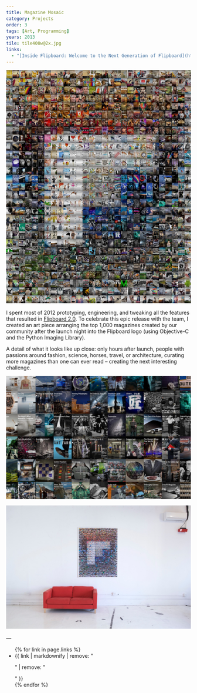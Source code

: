 ```yaml
---
title: Magazine Mosaic
category: Projects
order: 3
tags: [Art, Programming]
years: 2013
tile: tile400w@2x.jpg
links:
  - "[Inside Flipboard: Welcome to the Next Generation of Flipboard](http://inside.flipboard.com/2013/03/27/welcome-to-the-next-generation-of-flipboard/)"
---
```

![Poster](images/magazine-mosaic/poster.jpg)

I spent most of 2012 prototyping, engineering, and tweaking all the features that resulted in [Flipboard 2.0](flipboard). To celebrate this epic release with the team, I created an art piece arranging the top 1,000 magazines created by our community after the launch night into the Flipboard logo (using Objective-C and the Python Imaging Library).

A detail of what it looks like up close: only hours after launch, people with passions around fashion, science, horses, travel, or architecture, curating more magazines than one can ever read – creating the next interesting challenge.

![Poster Detail](images/magazine-mosaic/poster-detail.jpg)

![Poster Photo](images/magazine-mosaic/poster-photo.jpg)

—
<ul>
{% for link in page.links %}
  <li>{{ link | markdownify | remove: "<p>" | remove: "</p>" }}</li>
{% endfor %}
</ul>
